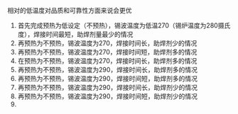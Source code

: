相对的低温度对品质和可靠性方面来说会更优

1. 首先完成预热为低设定（不预热），锡波温度为低温270（锡炉温度为280摄氏度），焊接时间最短，助焊剂量最少的情况
2. 再预热为不预热，锡波温度为270，焊接时间长，助焊剂少的情况
3. 再预热为不预热，锡波温度为270，焊接时间短，助焊剂多的情况
4. 在预热为不预热，锡波温度为270，焊接时间长，助焊剂多的情况
5. 再预热为不预热，锡波温度为290，焊接时间长，助焊剂多的情况
6. 再预热为不预热，锡波温度为290，焊接时间短，助焊剂多的情况
7. 再预热为不预热，锡波温度为290，焊接时间长，助焊剂少的情况
8. 再预热为不预热，锡波温度为290，焊接时间短，助焊剂少的情况
9. 